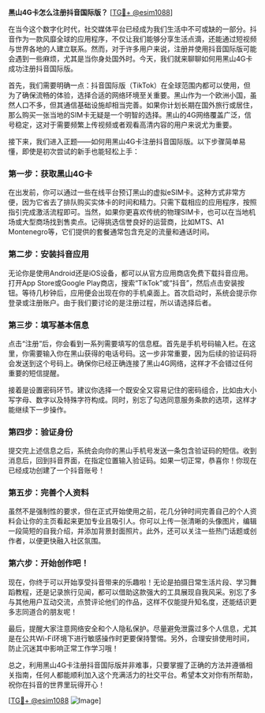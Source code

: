 **黑山4G卡怎么注册抖音国际版？** [[TG💪+ @esim1088](https://t.me/s/esim1088)]

在当今这个数字化时代，社交媒体平台已经成为我们生活中不可或缺的一部分。抖音作为一款风靡全球的应用程序，不仅让我们能够分享生活点滴，还能通过短视频与世界各地的人建立联系。然而，对于许多用户来说，注册并使用抖音国际版可能会遇到一些麻烦，尤其是当你身处国外时。今天，我们就来聊聊如何用黑山4G卡成功注册抖音国际版。

首先，我们需要明确一点：抖音国际版（TikTok）在全球范围内都可以使用，但为了确保流畅的体验，选择合适的网络环境至关重要。黑山作为一个欧洲小国，虽然人口不多，但其通信基础设施却相当完善。如果你计划长期在国外旅行或居住，那么购买一张当地的SIM卡无疑是一个明智的选择。黑山的4G网络覆盖广泛，信号稳定，这对于需要频繁上传视频或者观看高清内容的用户来说尤为重要。

接下来，我们进入正题——如何用黑山4G卡注册抖音国际版。以下步骤简单易懂，即使是初次尝试的新手也能轻松上手：

### 第一步：获取黑山4G卡

在出发前，你可以通过一些在线平台预订黑山的虚拟eSIM卡。这种方式非常方便，因为它省去了排队购买实体卡的时间和精力。只需下载相应的应用程序，按照指引完成激活流程即可。当然，如果你更喜欢传统的物理SIM卡，也可以在当地机场或大型商场找到售卖点。记得挑选信誉良好的运营商，比如MTS、A1 Montenegro等，它们提供的套餐通常包含充足的流量和通话时间。

### 第二步：安装抖音应用

无论你是使用Android还是iOS设备，都可以从官方应用商店免费下载抖音应用。打开App Store或Google Play商店，搜索“TikTok”或“抖音”，然后点击安装按钮。等待几秒钟后，应用便会出现在你的手机桌面上。首次启动时，系统会提示你登录或注册账户。由于我们要讨论的是注册过程，所以请选择后者。

### 第三步：填写基本信息

点击“注册”后，你会看到一系列需要填写的信息框。首先是手机号码输入栏。在这里，你需要输入你在黑山获得的电话号码。这一步非常重要，因为后续的验证码将会发送到这个号码上。确保你已经正确连接了黑山4G网络，这样才不会错过任何重要的短信提醒。

接着是设置密码环节。建议你选择一个既安全又容易记住的密码组合，比如由大小写字母、数字以及特殊字符构成。同时，别忘了勾选同意服务条款的选项，这样才能继续下一步操作。

### 第四步：验证身份

提交完上述信息之后，系统会向你的黑山手机号发送一条包含验证码的短信。收到消息后，回到抖音界面，在指定位置输入验证码。如果一切正常，恭喜你！你现在已经成功创建了一个抖音账号！

### 第五步：完善个人资料

虽然不是强制性的要求，但在正式开始使用之前，花几分钟时间完善自己的个人资料会让你的主页看起来更加专业且吸引人。你可以上传一张清晰的头像图片，编辑一段简短的自我介绍，并添加背景封面照片。此外，还可以关注一些热门话题或创作者，以便更快融入社区氛围。

### 第六步：开始创作吧！

现在，你终于可以开始享受抖音带来的乐趣啦！无论是拍摄日常生活片段、学习舞蹈教程，还是记录旅行见闻，都可以借助这款强大的工具展现自我风采。别忘了多与其他用户互动交流，点赞评论他们的作品，这样不仅能提升知名度，还能结识更多志同道合的朋友呢！

最后，提醒大家注意网络安全和个人隐私保护。尽量避免泄露过多个人信息，尤其是在公共Wi-Fi环境下进行敏感操作时更要保持警惕。另外，合理安排使用时间，防止沉迷其中影响正常工作学习哦！

总之，利用黑山4G卡注册抖音国际版并非难事，只要掌握了正确的方法并遵循相关指南，任何人都能顺利加入这个充满活力的社交平台。希望本文对你有所帮助，祝你在抖音的世界里玩得开心！

[[TG💪+ @esim1088](https://t.me/s/esim1088) ![Image](https://i.postimg.cc/4NQfJmqS/Snipaste-2025-05-13-00-14-12.png)]